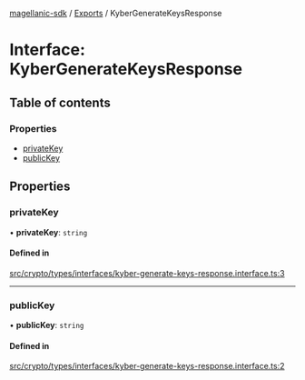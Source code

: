 [magellanic-sdk](../README.md) / [Exports](../modules.md) / KyberGenerateKeysResponse

# Interface: KyberGenerateKeysResponse

## Table of contents

### Properties

- [privateKey](KyberGenerateKeysResponse.md#privatekey)
- [publicKey](KyberGenerateKeysResponse.md#publickey)

## Properties

### privateKey

• **privateKey**: `string`

#### Defined in

[src/crypto/types/interfaces/kyber-generate-keys-response.interface.ts:3](https://gitlab.com/magellanic/platform/magellanic-ciem/magellanic-ciem-sdk/-/blob/70cfedb/src/crypto/types/interfaces/kyber-generate-keys-response.interface.ts#L3)

___

### publicKey

• **publicKey**: `string`

#### Defined in

[src/crypto/types/interfaces/kyber-generate-keys-response.interface.ts:2](https://gitlab.com/magellanic/platform/magellanic-ciem/magellanic-ciem-sdk/-/blob/70cfedb/src/crypto/types/interfaces/kyber-generate-keys-response.interface.ts#L2)
